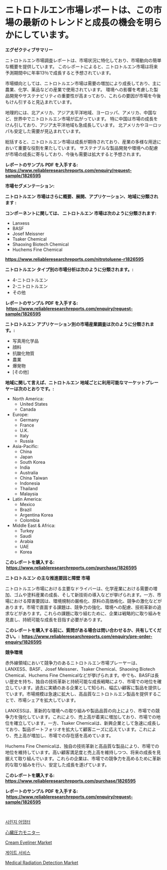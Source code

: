 <p><h1>ニトロトルエン市場レポートは、この市場の最新のトレンドと成長の機会を明らかにしています。</h1></p><p><strong>エグゼクティブサマリー</strong></p>
<p><p>ニトロトルエン市場調査レポートは、市場状況に特化しており、市場動向の簡単な概要を提供しています。 このレポートによると、ニトロトルエン市場は将来予測期間中に年率13％で成長すると予想されています。 </p><p>市場傾向としては、ニトロトルエン市場は需要の増加により成長しており、主に農業、化学、薬品などの産業で使用されています。 環境への影響を考慮した製品開発やサステナビリティの重要性が高まっており、これらの要因が市場を今後もけん引すると見込まれています。</p><p>地理的には、北アメリカ、アジア太平洋地域、ヨーロッパ、アメリカ、中国など、世界中でニトロトルエン市場が広がっています。 特に中国は市場の成長をけん引しており、アジア太平洋地域も急成長しています。 北アメリカやヨーロッパも安定した需要が見込まれています。</p><p>総括すると、ニトロトルエン市場は成長が期待されており、産業の多様な用途において重要な役割を果たしています。 サステナブルな製品開発や環境への配慮が市場の成長に寄与しており、今後も需要は拡大すると予想されます。</p></p>
<p><strong>レポートのサンプル PDF を入手する: <a href="https://www.reliableresearchreports.com/enquiry/request-sample/1826595">https://www.reliableresearchreports.com/enquiry/request-sample/1826595</a></strong></p>
<p><strong>市場セグメンテーション:</strong></p>
<p><strong> ニトロトルエン 市場はさらに概要、展開、アプリケーション、地域に分類されます :</strong></p>
<p><strong>コンポーネントに関しては、 ニトロトルエン 市場は次のように分類されます: &nbsp;</strong></p>
<p><ul><li>Lanxess</li><li>BASF</li><li>Josef Meissner</li><li>Tsaker Chemical</li><li>Shaoxing Biotech Chemical</li><li>Huchems Fine Chemical</li></ul></p>
<p><strong><a href="https://www.reliableresearchreports.com/nitrotoluene-r1826595">https://www.reliableresearchreports.com/nitrotoluene-r1826595</a></strong></p>
<p><strong> ニトロトルエン タイプ別の市場分析は次のように分類されます。:</strong></p>
<p><ul><li>4-ニトロトルエン</li><li>2-ニトロトルエン</li><li>その他</li></ul></p>
<p><strong>レポートのサンプル PDF を入手する: &nbsp;<a href="https://www.reliableresearchreports.com/enquiry/request-sample/1826595">https://www.reliableresearchreports.com/enquiry/request-sample/1826595</a></strong></p>
<p><strong> ニトロトルエン アプリケーション別の市場産業調査は次のように分類されます。:</strong></p>
<p><ul><li>写真用化学品</li><li>顔料</li><li>抗酸化物質</li><li>農業</li><li>爆発物</li><li>[その他]</li></ul></p>
<p><strong>地域に関して言えば、ニトロトルエン 地域ごとに利用可能なマーケットプレーヤーは次のとおりです。:</strong></p>
<p><ul>
    <li>
        North America:
        <ul>
            <li>United States</li>
            <li>Canada</li>
        </ul>
    </li>
    <li>
        Europe:
        <ul>
            <li>Germany</li>
            <li>France</li>
            <li>U.K.</li>
            <li>Italy</li>
            <li>Russia</li>
        </ul>
    </li>
    <li>
        Asia-Pacific:
        <ul>
            <li>China</li>
            <li>Japan</li>
            <li>South Korea</li>
            <li>India</li>
            <li>Australia</li>
            <li>China Taiwan</li>
            <li>Indonesia</li>
            <li>Thailand</li>
            <li>Malaysia</li>
        </ul>
    </li>
    <li>
        Latin America:
        <ul>
            <li>Mexico</li>
            <li>Brazil</li>
            <li>Argentina Korea</li>
            <li>Colombia</li>
        </ul>
    </li>
    <li>
        Middle East & Africa:
        <ul>
            <li>Turkey</li>
            <li>Saudi</li>
            <li>Arabia</li>
            <li>UAE</li>
            <li>Korea</li>
        </ul>
    </li>
    </ul></p>
<p><strong>このレポートを購入する: &nbsp;<a href="https://www.reliableresearchreports.com/purchase/1826595">https://www.reliableresearchreports.com/purchase/1826595</a></strong></p>
<p><strong>ニトロトルエン の主な推進要因と障壁 市場</strong></p>
<p><p>ニトロトルエン市場における主要なドライバーは、化学産業における需要の増加、ゴムや塗料産業の成長、そして新技術の導入などが挙げられます。一方、市場における障害要因は、環境規制の厳格化、原料の高価格化、競争の激化などがあります。市場で直面する課題は、競争力の強化、環境への配慮、技術革新の追求などがあります。これらの課題に取り組むために、企業は戦略的に取り組みを見直し、持続可能な成長を目指す必要があります。</p></p>
<p><strong>このレポートを購入する前に、質問がある場合は問い合わせるか、共有してください。:&nbsp; <a href="https://www.reliableresearchreports.com/enquiry/pre-order-enquiry/1826595">https://www.reliableresearchreports.com/enquiry/pre-order-enquiry/1826595</a></strong></p>
<p><strong>競争環境</strong></p>
<p><p>赤外線領域において競争力のあるニトロトルエン市場プレーヤーは、LANXESS、BASF、Josef Meissner、Tsaker Chemical、Shaoxing Biotech Chemical、Huchems Fine Chemicalなどが挙げられます。中でも、BASFは長い歴史を持ち、独自の技術革新と持続可能な成長戦略により、市場での地位を確立しています。過去に実績のある企業として知られ、幅広い顧客に製品を提供しています。市場規模は急速に拡大し、高品質なニトロトルエン製品を提供することで、市場シェアを拡大しています。</p><p>LANXESSは、革新的な環境への取り組みや製品品質の向上により、市場での競争力を強化しています。これにより、売上高が着実に増加しており、市場での地位を確立しています。一方、Tsaker Chemicalは、新興企業として急速に成長しており、製品ポートフォリオを拡大して顧客ニーズに応えています。これにより、売上高が増加し、市場での存在感を高めています。</p><p>Huchems Fine Chemicalは、独自の技術革新と高品質な製品により、市場での地位を維持しています。高い顧客満足度と売上高を維持しつつ、将来の成長を見据えて取り組んでいます。これらの企業は、市場での競争力を高めるために革新的な取り組みを行い、安定した成長を遂げています。</p></p>
<p><strong>このレポートを購入する: &nbsp; <a href="https://www.reliableresearchreports.com/purchase/1826595">https://www.reliableresearchreports.com/purchase/1826595</a></strong></p>
<p><strong>レポートのサンプル PDF を入手する: &nbsp;<a href="https://www.reliableresearchreports.com/enquiry/request-sample/1826595">https://www.reliableresearchreports.com/enquiry/request-sample/1826595</a></strong><strong></strong></p>
<p>&nbsp;</p>
<p><p><a href="https://medium.com/@snake68678/%EC%A3%BC%EC%82%AC-%EB%B0%94%EB%8A%98-%EC%96%B4%EB%8C%91%ED%84%B0-%EC%8B%9C%EC%9E%A5-%EC%A1%B0%EC%82%AC-%EB%B3%B4%EA%B3%A0%EC%84%9C-%EA%B7%B8-%EC%97%AD%EC%82%AC-%EB%B0%8F-2024%EB%85%84%EB%B6%80%ED%84%B0-2031%EB%85%84%EA%B9%8C%EC%A7%80%EC%9D%98-%EC%98%88%EC%B8%A1-a788e06bda5e">시린지 어댑터</a></p><p><a href="https://medium.com/@dylancoleman70/%E5%BF%83%E8%87%93%E5%9C%A7%E3%83%A2%E3%83%8B%E3%82%BF%E3%83%BC%E5%B8%82%E5%A0%B4%E3%81%AE%E6%B4%9E%E5%AF%9F-%E5%B8%82%E5%A0%B4%E5%8B%95%E5%90%91-%E6%88%90%E9%95%B7-%E4%BA%88%E6%B8%AC-2024%E5%B9%B4%E3%81%8B%E3%82%892031%E5%B9%B4%E3%81%BE%E3%81%A7-e3e9a1f5d716">心臓圧力モニター</a></p><p><a href="https://www.linkedin.com/pulse/cream-eyeliner-market-trends-forecast-competitive-analysis-zm2xe?trackingId=qKJKChp6cw6oep79%2FRhbEw%3D%3D">Cream Eyeliner Market</a></p><p><a href="https://medium.com/@mehereenadusoye/%EA%B2%8C%EC%9D%B4%ED%8A%B8-%EC%84%9C%EB%B9%84%EC%8A%A4-%EC%8B%9C%EC%9E%A5-2031%EB%85%84%EA%B9%8C%EC%A7%80%EC%9D%98-%ED%8A%B8%EB%A0%8C%EB%93%9C-%EC%98%88%EC%B8%A1-%EB%B0%8F-%EA%B2%BD%EC%9F%81-%EB%B6%84%EC%84%9D-3bae713cacc6">게이트 서비스</a></p><p><a href="https://www.linkedin.com/pulse/medical-radiation-detection-market-insights-cagr-trends-c53te?trackingId=22I2BjeVluXE%2FUSjuncgAw%3D%3D">Medical Radiation Detection Market</a></p></p>